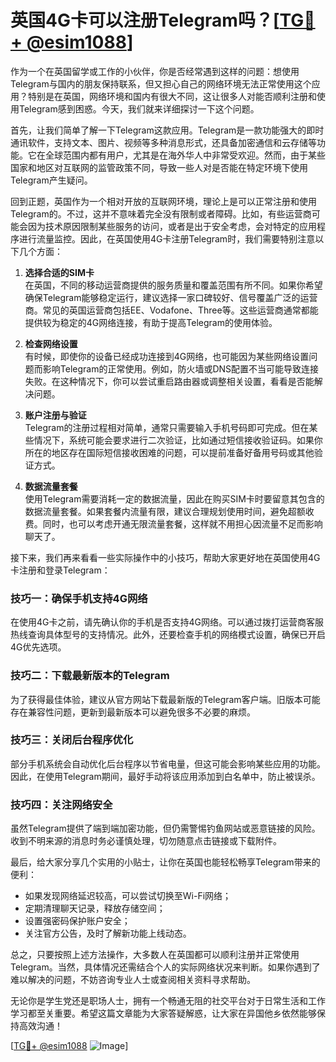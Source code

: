 # 英国4G卡可以注册Telegram吗？[[TG💪+ @esim1088](https://t.me/s/esim1088)]

作为一个在英国留学或工作的小伙伴，你是否经常遇到这样的问题：想使用Telegram与国内的朋友保持联系，但又担心自己的网络环境无法正常使用这个应用？特别是在英国，网络环境和国内有很大不同，这让很多人对能否顺利注册和使用Telegram感到困惑。今天，我们就来详细探讨一下这个问题。

首先，让我们简单了解一下Telegram这款应用。Telegram是一款功能强大的即时通讯软件，支持文本、图片、视频等多种消息形式，还具备加密通信和云存储等功能。它在全球范围内都有用户，尤其是在海外华人中非常受欢迎。然而，由于某些国家和地区对互联网的监管政策不同，导致一些人对是否能在特定环境下使用Telegram产生疑问。

回到正题，英国作为一个相对开放的互联网环境，理论上是可以正常注册和使用Telegram的。不过，这并不意味着完全没有限制或者障碍。比如，有些运营商可能会因为技术原因限制某些服务的访问，或者是出于安全考虑，会对特定的应用程序进行流量监控。因此，在英国使用4G卡注册Telegram时，我们需要特别注意以下几个方面：

1. **选择合适的SIM卡**  
   在英国，不同的移动运营商提供的服务质量和覆盖范围有所不同。如果你希望确保Telegram能够稳定运行，建议选择一家口碑较好、信号覆盖广泛的运营商。常见的英国运营商包括EE、Vodafone、Three等。这些运营商通常都能提供较为稳定的4G网络连接，有助于提高Telegram的使用体验。

2. **检查网络设置**  
   有时候，即使你的设备已经成功连接到4G网络，也可能因为某些网络设置问题而影响Telegram的正常使用。例如，防火墙或DNS配置不当可能导致连接失败。在这种情况下，你可以尝试重启路由器或调整相关设置，看看是否能解决问题。

3. **账户注册与验证**  
   Telegram的注册过程相对简单，通常只需要输入手机号码即可完成。但在某些情况下，系统可能会要求进行二次验证，比如通过短信接收验证码。如果你所在的地区存在国际短信接收困难的问题，可以提前准备好备用号码或其他验证方式。

4. **数据流量套餐**  
   使用Telegram需要消耗一定的数据流量，因此在购买SIM卡时要留意其包含的数据流量套餐。如果套餐内流量有限，建议合理规划使用时间，避免超额收费。同时，也可以考虑开通无限流量套餐，这样就不用担心因流量不足而影响聊天了。

接下来，我们再来看看一些实际操作中的小技巧，帮助大家更好地在英国使用4G卡注册和登录Telegram：

### 技巧一：确保手机支持4G网络  
在使用4G卡之前，请先确认你的手机是否支持4G网络。可以通过拨打运营商客服热线查询具体型号的支持情况。此外，还要检查手机的网络模式设置，确保已开启4G优先选项。

### 技巧二：下载最新版本的Telegram  
为了获得最佳体验，建议从官方网站下载最新版的Telegram客户端。旧版本可能存在兼容性问题，更新到最新版本可以避免很多不必要的麻烦。

### 技巧三：关闭后台程序优化  
部分手机系统会自动优化后台程序以节省电量，但这可能会影响某些应用的功能。因此，在使用Telegram期间，最好手动将该应用添加到白名单中，防止被误杀。

### 技巧四：关注网络安全  
虽然Telegram提供了端到端加密功能，但仍需警惕钓鱼网站或恶意链接的风险。收到不明来源的消息时务必谨慎处理，切勿随意点击链接或下载附件。

最后，给大家分享几个实用的小贴士，让你在英国也能轻松畅享Telegram带来的便利：

- 如果发现网络延迟较高，可以尝试切换至Wi-Fi网络；
- 定期清理聊天记录，释放存储空间；
- 设置强密码保护账户安全；
- 关注官方公告，及时了解新功能上线动态。

总之，只要按照上述方法操作，大多数人在英国都可以顺利注册并正常使用Telegram。当然，具体情况还需结合个人的实际网络状况来判断。如果你遇到了难以解决的问题，不妨咨询专业人士或查阅相关资料寻求帮助。

无论你是学生党还是职场人士，拥有一个畅通无阻的社交平台对于日常生活和工作学习都至关重要。希望这篇文章能为大家答疑解惑，让大家在异国他乡依然能够保持高效沟通！ 

[[TG💪+ @esim1088](https://t.me/s/esim1088) ![Image](https://i.postimg.cc/4NQfJmqS/Snipaste-2025-05-13-00-14-12.png)]